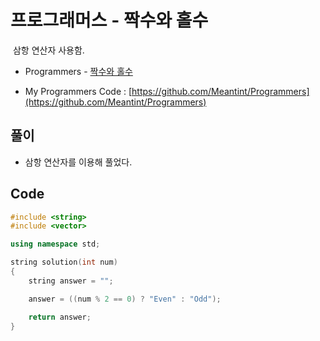 # 프로그래머스 - 짝수와 홀수

&nbsp;삼항 연산자 사용함.

- Programmers - [짝수와 홀수](https://programmers.co.kr/learn/courses/30/lessons/12937)

- My Programmers Code : [https://github.com/Meantint/Programmers](https://github.com/Meantint/Programmers)

## 풀이

- 삼항 연산자를 이용해 풀었다.

## Code

```cpp
#include <string>
#include <vector>

using namespace std;

string solution(int num)
{
    string answer = "";

    answer = ((num % 2 == 0) ? "Even" : "Odd");

    return answer;
}
```
